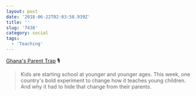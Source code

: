 ```yaml
---
layout: post
date: '2018-06-22T02:03:58.939Z'
title: ''
slug: '7438'
category: social
tags:
  - 'Teaching'
---
```

[Ghana&#39;s Parent Trap](https://www.npr.org/2018/06/15/620313693/ghanas-parent-trap) 🎙

> Kids are starting school at younger and younger ages. This week, one country&#39;s bold experiment to change how it teaches young children. And why it had to hide that change from their parents.
